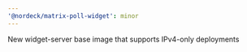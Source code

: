 ```yaml
---
'@nordeck/matrix-poll-widget': minor
---
```


New widget-server base image that supports IPv4-only deployments
